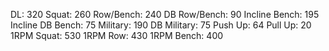 DL: 320
 Squat: 260
 Row/Bench: 240
 DB Row/Bench: 90
 Incline Bench: 195
 Incline DB Bench: 75
 Military: 190
 DB Military: 75
 Push Up: 64
 Pull Up: 20
 1RPM Squat: 530
 1RPM Row: 430
 1RPM Bench: 400
